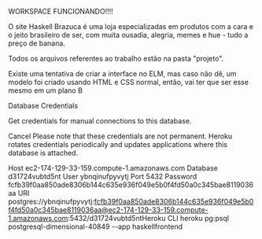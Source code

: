 WORKSPACE FUNCIONANDO!!!!

O site Haskell Brazuca é uma loja especializadas em produtos com a cara e o 
jeito brasileiro de ser, com muita ousadia, alegria, memes e hue - tudo a
preço de banana.

Todos os arquivos referentes ao trabalho estão na pasta "projeto".

Existe uma tentativa de criar a interface no ELM, mas caso não dê, um modelo foi 
criado usando HTML e CSS normal, então, vai ter que ser esse mesmo em um plano B


Database Credentials

Get credentials for manual connections to this database.

Cancel
Please note that these credentials are not permanent.
Heroku rotates credentials periodically and updates applications where this database is attached.

Host
ec2-174-129-33-159.compute-1.amazonaws.com
Database
d31724vubtd5nt
User
ybnqinufpyvytj
Port
5432
Password
fcfb39f0aa850ade8306b144c635e936f049e5b0f4fd50a0c345bae8119036aa
URI
postgres://ybnqinufpyvytj:fcfb39f0aa850ade8306b144c635e936f049e5b0f4fd50a0c345bae8119036aa@ec2-174-129-33-159.compute-1.amazonaws.com:5432/d31724vubtd5ntHeroku CLI
heroku pg:psql postgresql-dimensional-40849 --app haskellfrontend
